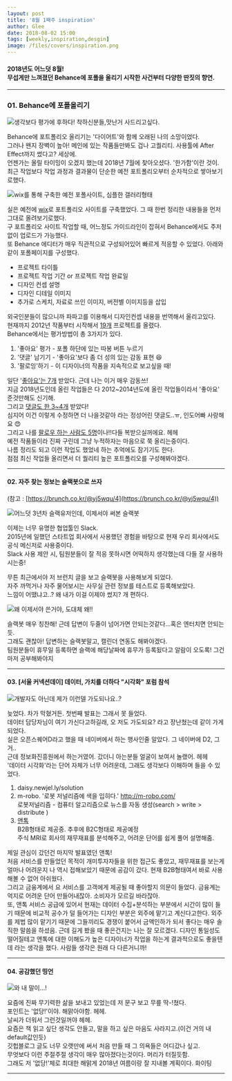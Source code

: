 ```yaml
---
layout: post
title: '8월 1째주 inspiration'
author: Glee
date: 2018-08-02 15:00
tags: [weekly,inspiration,desgin]
image: /files/covers/inspiration.png
---
```


####	2018년도 어느덧 8월!<br />무섭게만 느껴졌던 Behance에 포폴을 올리기 시작한 사건부터 다양한 딴짓의 향연.<br />

------



###  **01. Behance에 포폴올리기**



![생각보다 평가에 후하다! 착하신분들,맛난거 사드리고싶다.](https://i.imgur.com/m49457w.png)

Behance에 포트폴리오 올리기는 '다이어트'와 함께 오래된 나의 소망이었다.<br />그러나 왠지 장벽이 높아! 메인에 있는 작품들만봐도 겁나 고퀄리티. 사용툴에 After Effect까지 썼다고? 세상에.<br />언젠가는 올릴 타이밍이 오겠지 했는데 2018년 7월에 찾아오셨다. '한가함'이란 것이.<br />최근 작업보다 작업 과정과 결과물이 단순한 예전 포트폴리오부터 순차적으로 쌓아보기로했다.



![wix를 통해 구축한 예전 포폴사이트, 심플한 갤러리형태](https://i.imgur.com/JXtOj7K.png)

실은 예전에 [wix](http://ko.wix.com/)로 포트폴리오 사이트를 구축했었다. 그 때 한번 정리한 내용들을 먼저 그대로 올려보기로했다.<br />구 포트폴리오 사이트 작업할 때, 어느정도 가이드라인이 잡혀서 Behance에서도 주저없이 업로드가 가능했다.<br />또 Behance 에디터가 매우 직관적으로 구성되어있어 빠르게 적응할 수 있었다. 아래와 같이 포폴페이지를 구성했다.

- 프로젝트 타이틀
- 프로젝트 작업 기간 or 프로젝트 작업 완료일
- 디자인 컨셉 설명
- 디자인 디테일 이미지
- 추가로 스케치, 자료로 쓰인 이미지, 버전별 이미지등을 삽입

외국인분들이 많으니까 파파고를 이용해서 디자인컨셉 내용을 번역해서 올리고있다.<br />현재까지 2012년 작품부터 시작해서 <u>19개</u> 프로젝트를 올렸다.<br />Behance에서는 평가방법이 총 3가지가 있다.

1.  '좋아요' 평가 - 포폴 하단에 있는 따봉 버튼 누르기
2.  '댓글' 남기기 - '좋아요'보다 좀 더 성의 있는 감동 표현 &#128518;
3. '팔로잉'하기 - 이 디자이너의 작품을 지속적으로 보고싶을 때!

일단 '<u>좋아요'는 7개</u> 받았다. 근데 나는 이거 매우 감동쓰!<br />지금 2018년도인데 올린 작업들은 다 2012~2014년도에 올린 작업들이라서 '좋아요' 준것만해도 신기해.<br />그리고 <u>댓글도 한 3~4개</u> 받았다!<br />심지어 이건 이렇게 수정하면 더 나을것같아 라는 정성어린 댓글도..ㅠ, 인도어빠 사랑해요 &#128525;<br />그리고 나를 <u>팔로우 하는 사람도 5명</u>이나!!다들 복받으실꺼에요. 헤헤<br />예전 작품들이라 진짜 구린데 그냥 누적하자는 마음으로 쭉 올리는중이다.<br />나름 정리도 되고 이런 작업도 했었네 하는 추억에도 잠기기도 한다.<br />점점 최신 작업들 올리면서 더 퀄리티 높은 포트폴리오를 구성해봐야겠다.<br />





------





#### 02. 자주 찾는 정보는 슬랙봇으로 쓰자<br />

(참고 : [https://brunch.co.kr/@yj5wqu/4](https://brunch.co.kr/@yj5wqu/4))

![어느덧 3년차 슬랙유저인데, 이제서야 써본 슬랙봇](https://i.imgur.com/APjRNnh.png)

이제는 너무 유명한 협업툴인 Slack.<br />2015년에 일했던 스타트업 회사에서 사용했던 경험을 바탕으로 현재 우리 회사에서도 공식 메신저로 사용중이다.<br />Slack 사용 제안 시, 팀원분들이 잘 적응 못하시면 어떡하지 생각했는데 다들 잘 사용하시는중!<br />

무튼 최근에서야 저 브런치 글을 보고 슬랙봇을 사용해보게 되었다.<br />자주 까먹거나 자주 물어보시는 사무실 관련 정보를 테스트로 등록해보았다.<br />느낌이 어땠냐고..? 왜 내가 이걸 이제야 썼지? 개 편하다.<br />

![왜 이제서야 쓴거야, 도대체 왜!!](https://i.imgur.com/8VGwXlX.png)

슬랙봇 매우 칭찬해! 근데 답변이 두줄이 넘어가면 안되는것같다...혹은 엔터치면 안되는듯.<br />그래도 괜찮아! 답변하는 슬랙봇말고, 캘린더 연동도 해봐야겠다.<br />팀원분들이 휴무일 등록하면 슬랙에 해당날짜에 휴무가 등록됬다고 알람이 오도록! 그건 마저 공부해봐야지





------





#### 03. [서울 커넥션데이] 데이터, 가치를 더하다 "시각화" 포럼 참석

![개발자도 아닌데 제가 이런델 가도되나요..?](http://www.opensquared.org/upload/ckeditor/2018/06/2jGPUOpvHlgMWKHTJ2S4.jpg)<br />

늦었다. 차가 막혔거든. 첫번째 발표는 그래서 못 들었다.<br />데이터 담당자님이 여기 가신다고하길래, 오 저도 가도되요? 라고 장난쳤는데 같이 가게되었다.<br />실은 오픈스퀘어D라고 했을 때 네이버에서 하는 행사인줄 알았다. 그 네이버에 D2, 그거..<br />근데 정보화진흥원에서 하는거였어. 갔더니 아는분들 얼굴이 보여서 놀랬어. 헤헤<br />'데이터 시각화'라는 단어 자체가 너무 어려운데, 그래도 생각보다 이해하며 들을 수 있었다.

1. daisy.newjel.ly/solution
2. m-robo. '로봇 저널리즘에 색을 입히다.' http://m-robo.com/<br />로봇저널리즘 - 컴퓨터 알고리즘으로 뉴스를 자동 생성(search > write > distribute )
3. [앤톡](antock.com)<br />B2B형태로 제공중. 추후에 B2C형태로 제공예정<br />주식 MRI로 회사의 재무재표를 분석해주고, 어려운 단어를 쉽게 풀어 설명해줌.

제일 관심이 갔던건 마지막 발표였던 앤톡!<br />처음 서비스를 만들었던 목적이 개미투자자들을 위한 접근도 좋았고, 재무재표를 보는게 얼마나 어려운지 나 역시 접해보았기 때문에 공감이 갔다. 현재 B2B형태여서 바로 사용해볼 수 없어 아쉬웠다.<br />그리고 금융계에서 요 서비스를 고객에게 제공될 때 좋아할지 의문이 들었다. 금융계는 억지로 어려운 단어 만들어내잖아. 소비자가 모르길 바라잖아.<br />또, 앤톡 서비스 공급에 있어서 현재는 데이터 수집+분석하는 부분에서 시간이 많이 들기 때문에 비교적 공수가 덜 들어가는 디자인 부분은 외주에 맡기고 계신다고한다. 외주를 제법 많이 맡기기 때문에 그들끼리도 경쟁이 붙어서 금액인하가 되서 좋다는 매우 솔직한 말씀을 하셨음. 근데 길게 봤을 때 좋은건지는 나는 잘 모르겠다. 디자인 통일성도 떨어질테고 앤톡에 대한 이해도가 높은 디자이너가 작업을 하는게 결과적으로도 좋을텐데 라는 생각을 했다. 사람들 생각은 원래 다 다른거니까!





------





#### 04. 공감했던 띵언

![와 내 말이...!](https://i.imgur.com/YcdtOdM.png)<br />

요즘에 진짜 무기력한 삶을 보내고 있었는데 저 문구 보고 무릎 딱-!쳤다.<br />포인트는 '없당!'이야. 해맑아야함. 헤헤.<br />날씨가 더워서 그런것일꺼야 헤헤.<br />요즘은 책 읽고 싶단 생각도 안들고, 말을 하고 싶은 마음도 사라지고.(이건 거의 내 default값인듯)<br />깃헙블로그 글도 너무 오랫만에 써서 처음 만들 때 그 의욕들은 어디갔나 싶고.<br />무엇보다 이런 주절주절 생각이 매우 많아졌다는것이다. 머리가 터질듯함.<br />그래도 저 '없당!'체로 최대한 해맑게 2018년 여름이랑 잘 지내볼 계획이다. 화이팅



------










